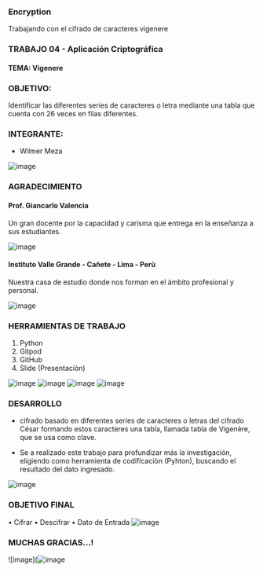 ### Encryption
Trabajando con el cifrado  de caracteres vigenere 

### TRABAJO 04 - Aplicación Criptográfica
#### TEMA: Vigenere

### OBJETIVO:
Identificar las diferentes series de caracteres o letra mediante una tabla que cuenta con 26 veces en filas diferentes.

### INTEGRANTE:
- Wilmer Meza

![image](https://user-images.githubusercontent.com/55814963/122267088-19ed3f80-cea0-11eb-9764-fedbecdbcf5a.png)

### AGRADECIMIENTO

#### Prof. Giancarlo Valencia 

Un gran docente por la capacidad y carisma que entrega en la enseñanza a sus estudiantes.

![image](https://user-images.githubusercontent.com/55814963/122269677-1909dd00-cea3-11eb-9530-27de82829437.png)

#### Instituto Valle Grande - Cañete - Lima - Perù

Nuestra casa de estudio donde nos forman en el ámbito profesional y personal.

![image](https://user-images.githubusercontent.com/55814963/122269801-3b9bf600-cea3-11eb-9ab3-f6b60974979e.png)



### HERRAMIENTAS DE TRABAJO
1. Python
2. Gitpod
3. GitHub
4. Slide (Presentaciòn)





![image](https://user-images.githubusercontent.com/55814963/143780387-9a70b986-bdb2-40c5-ba06-1c602550c549.png)
![image](https://user-images.githubusercontent.com/55814963/143780395-0992eb38-f8cc-445a-bda7-b8edeb81521d.png)
![image](https://user-images.githubusercontent.com/55814963/143780401-08f7b6e9-5d6b-4840-8a7a-f583eafad447.png)
![image](https://user-images.githubusercontent.com/55814963/143780415-75afe334-2ea1-4a19-ade5-a6d99cd51490.png)



### DESARROLLO
-  cifrado basado en diferentes series de caracteres o letras del cifrado César formando estos caracteres una tabla, llamada tabla de Vigenère, que se usa como clave. 

- Se a realizado este trabajo para profundizar más la investigación, eligiendo como herramienta de codificaciòn (Pyhton), buscando el resultado del dato ingresado.



![image](https://user-images.githubusercontent.com/55814963/143780498-145a7657-eb44-4313-9ccd-9448d1d585e9.png)



### OBJETIVO FINAL

• Cifrar
• Descifrar
• Dato de Entrada 
![image](https://user-images.githubusercontent.com/55814963/143780254-62ad3419-4a64-45aa-b5e4-e3ebe8519914.png)


###  MUCHAS GRACIAS...!

![image](![image](https://user-images.githubusercontent.com/55814963/143780286-5687e90f-8acc-4f85-8de5-225715db9189.png)


